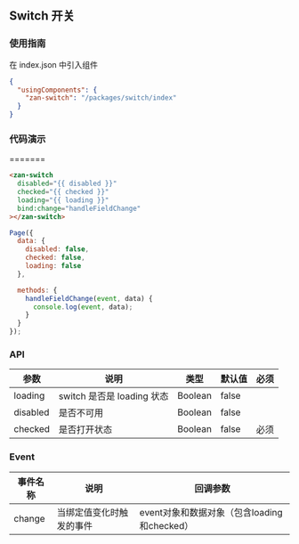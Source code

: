 ## Switch 开关

### 使用指南
在 index.json 中引入组件
```json
{
  "usingComponents": {
    "zan-switch": "/packages/switch/index"
  }
}
```

### 代码演示
=======
```html
<zan-switch
  disabled="{{ disabled }}"
  checked="{{ checked }}"
  loading="{{ loading }}"
  bind:change="handleFieldChange"
></zan-switch>
```

```js
Page({
  data: {
    disabled: false,
    checked: false,
    loading: false
  },

  methods: {
    handleFieldChange(event, data) {
      console.log(event, data);
    }
  }
});
```

### API
| 参数       | 说明      | 类型       | 默认值       | 必须      |
|-----------|-----------|-----------|-------------|-------------|
| loading | switch 是否是 loading 状态 | Boolean  | false | |
| disabled | 是否不可用 | Boolean  | false | |
| checked | 是否打开状态 | Boolean  | false  | 必须 |

### Event

| 事件名称       | 说明      | 回调参数       |
|-----------|-----------|-----------|
| change | 当绑定值变化时触发的事件 | event对象和数据对象（包含loading和checked） |



